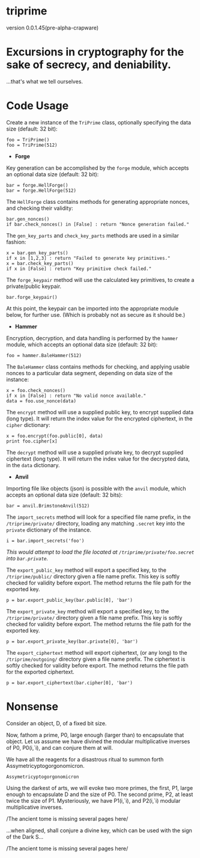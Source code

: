 # triprime 
version 0.0.1.45(pre-alpha-crapware)

# Excursions in cryptography for the sake of secrecy, and deniability.
...that's what we tell ourselves.

# Code Usage
Create a new instance of the `TriPrime` class, optionally specifying the data size (default: 32 bit):

```
foo = TriPrime()
foo = TriPrime(512)
```

* **Forge**

Key generation can be accomplished by the `forge` module, which accepts an optional data size (default: 32 bit):

```
bar = forge.HellForge()
bar = forge.HellForge(512)
```

The `HellForge` class contains methods for generating appropriate nonces, and checking their validity:

```
bar.gen_nonces()
if bar.check_nonces() in [False] : return "Nonce generation failed."
```

The `gen_key_parts` and `check_key_parts` methods are used in a similar fashion:

```
x = bar.gen_key_parts()
if x in [1,2,3] : return "Failed to generate key primitives."
x = bar.check_key_parts()
if x in [False] : return "Key primitive check failed."
```

The `forge_keypair` method will use the calculated key primitives, to create a private/public keypair.

`bar.forge_keypair()`

At this point, the keypair can be imported into the appropriate module below, for further use. (Which is probably not as secure as it should be.)

* **Hammer**

Encryption, decryption, and data handling is performed by the `hammer` module, which accepts an optional data size (default: 32 bit):

`foo = hammer.BaleHammer(512)`

The `BaleHammer` class contains methods for checking, and applying usable nonces to a particular data segment, depending on data size of the instance:

```
x = foo.check_nonces()
if x in [False] : return "No valid nonce available."
data = foo.use_nonce(data)
```

The `encrypt` method will use a supplied public key, to encrypt supplied data (long type). It will return the index value for the encrypted ciphertext, in the `cipher` dictionary:

```
x = foo.encrypt(foo.public[0], data)
print foo.cipher[x]
```

The `decrypt` method will use a supplied private key, to decrypt supplied ciphertext (long type). It will return the index value for the decrypted data, in the `data` dictionary.

* **Anvil**

Importing file like objects (json) is possible with the `anvil` module, which accepts an optional data size (default: 32 bits):

`bar = anvil.BrimstoneAnvil(512)`

The `import_secrets` method will look for a specified file name prefix, in the `/triprime/private/` directory, loading any matching `.secret` key into the `private` dictionary of the instance.

`i = bar.import_secrets('foo')`

*This would attempt to load the file located at `/triprime/private/foo.secret` into `bar.private`.*

The `export_public_key` method will export a specified key, to the `/triprime/public/` directory given a file name prefix. This key is softly checked for validity before export. The method returns the file path for the exported key.

`p = bar.export_public_key(bar.public[0], 'bar')`

The `export_private_key` method will export a specified key, to the `/triprime/private/` directory given a file name prefix. This key is softly checked for validity before export. The method returns the file path for the exported key.

`p = bar.export_private_key(bar.private[0], 'bar')`

The `export_ciphertext` method will export ciphertext, (or any long) to the `/triprime/outgoing/` directory given a file name prefix. The ciphertext is softly checked for validity before export. The method returns the file path for the exported ciphertext.

`p = bar.export_ciphertext(bar.cipher[0], 'bar')`

# Nonsense

Consider an object, D, of a fixed bit size.

Now, fathom a prime, P0, large enough (larger than) to encapsulate that object.
Let us assume we have divined the modular multiplicative inverses of P0, P0(i,\`i), and can conjure them at will.

We have all the reagents for a disastrous ritual to summon forth Assymetricyptogorgonomicron.

`Assymetricyptogorgonomicron`

Using the darkest of arts, we will evoke two more primes, the first, P1, large enough to encapsulate D and the size of P0. The second prime, P2, at least twice the size of P1. Mysteriously, we have P1(i,\`i), and P2(i,\`i) modular multiplicative inverses.

/The ancient tome is missing several pages here/

...when aligned, shall conjure a divine key, which can be used with the sign of the Dark S...

/The ancient tome is missing several pages here/
